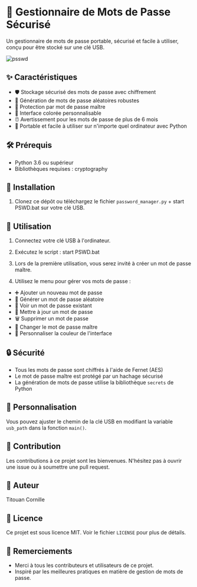 # 🔐 Gestionnaire de Mots de Passe Sécurisé

Un gestionnaire de mots de passe portable, sécurisé et facile à utiliser, conçu pour être stocké sur une clé USB.

![psswd](https://github.com/user-attachments/assets/33c87a75-9507-4d6c-8ff2-a6ee7a5eacfd)



## ✨ Caractéristiques

- 🛡️ Stockage sécurisé des mots de passe avec chiffrement
- 🎲 Génération de mots de passe aléatoires robustes
- 🔑 Protection par mot de passe maître
- 🌈 Interface colorée personnalisable
- ⏰ Avertissement pour les mots de passe de plus de 6 mois
- 💾 Portable et facile à utiliser sur n'importe quel ordinateur avec Python

## 🛠️ Prérequis

- Python 3.6 ou supérieur
- Bibliothèques requises : cryptography

## 🚀 Installation

1. Clonez ce dépôt ou téléchargez le fichier `password_manager.py` + start PSWD.bat sur votre clé USB.

## 🔧 Utilisation

1. Connectez votre clé USB à l'ordinateur.

2. Exécutez le script :
start PSWD.bat

4. Lors de la première utilisation, vous serez invité à créer un mot de passe maître.

5. Utilisez le menu pour gérer vos mots de passe :
- ➕ Ajouter un nouveau mot de passe
- 🎲 Générer un mot de passe aléatoire
- 👀 Voir un mot de passe existant
- 🔄 Mettre à jour un mot de passe
- 🗑️ Supprimer un mot de passe
- 🔑 Changer le mot de passe maître
- 🎨 Personnaliser la couleur de l'interface

## 🔒 Sécurité

- Tous les mots de passe sont chiffrés à l'aide de Fernet (AES)
- Le mot de passe maître est protégé par un hachage sécurisé
- La génération de mots de passe utilise la bibliothèque `secrets` de Python

## 🎨 Personnalisation

Vous pouvez ajuster le chemin de la clé USB en modifiant la variable `usb_path` dans la fonction `main()`.

## 👥 Contribution

Les contributions à ce projet sont les bienvenues. N'hésitez pas à ouvrir une issue ou à soumettre une pull request.

## 👤 Auteur

Titouan Cornille

## 📜 Licence

Ce projet est sous licence MIT. Voir le fichier `LICENSE` pour plus de détails.

## 🙏 Remerciements

- Merci à tous les contributeurs et utilisateurs de ce projet.
- Inspiré par les meilleures pratiques en matière de gestion de mots de passe.
